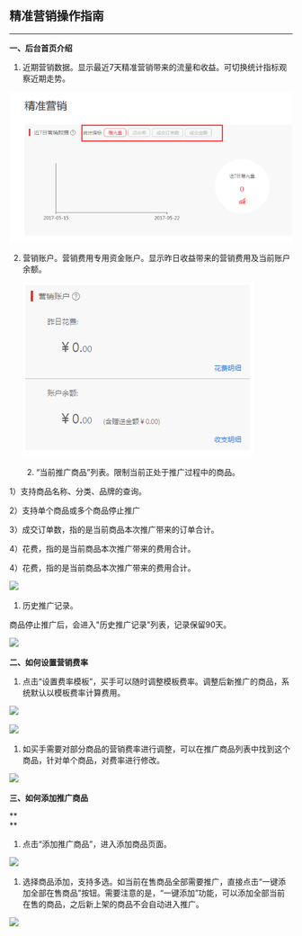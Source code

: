## 精准营销操作指南

---

**一、后台首页介绍**

1. 近期营销数据。显示最近7天精准营销带来的流量和收益。可切换统计指标观察近期走势。

![](/precision-marketing/images/pm-oper-1.png)

2. 营销账户。营销费用专用资金账户。显示昨日收益带来的营销费用及当前账户余额。

   ![](/precision-marketing/images/pm-oper-2.png)

   2. “当前推广商品”列表。限制当前正处于推广过程中的商品。

1）支持商品名称、分类、品牌的查询。

2）支持单个商品或多个商品停止推广

3）成交订单数，指的是当前商品本次推广带来的订单合计。

4）花费，指的是当前商品本次推广带来的费用合计。

4）花费，指的是当前商品本次推广带来的费用合计。

![](http://66ad1322.wiz03.com/share/resources/31304ff0-afae-4842-af37-3b05aa8f1c6b/index_files/0ffcb150-9327-4de4-9108-cd9d4fd010a7.png)

1. 历史推广记录。

商品停止推广后，会进入"历史推广记录"列表，记录保留90天。

![](http://66ad1322.wiz03.com/share/resources/31304ff0-afae-4842-af37-3b05aa8f1c6b/index_files/4ee8c301-4e1b-4d97-aebf-694db3b76a7d.png)

**二、如何设置营销费率**

1. 点击“设置费率模板”，买手可以随时调整模板费率。调整后新推广的商品，系统默认以模板费率计算费用。

![](http://66ad1322.wiz03.com/share/resources/31304ff0-afae-4842-af37-3b05aa8f1c6b/index_files/f20f4be4-0924-41e8-9018-a08666fa0b2e.png)

![](http://66ad1322.wiz03.com/share/resources/31304ff0-afae-4842-af37-3b05aa8f1c6b/index_files/9abd7285-183d-41ed-9fa1-06d015e617a5.png)

1. 如买手需要对部分商品的营销费率进行调整，可以在推广商品列表中找到这个商品，针对单个商品，对费率进行修改。

![](http://66ad1322.wiz03.com/share/resources/31304ff0-afae-4842-af37-3b05aa8f1c6b/index_files/715dcfb7-480d-41a1-9e0a-59495a20a74a.png)

**三、如何添加推广商品**

**    
**

1. 点击“添加推广商品”，进入添加商品页面。

![](http://66ad1322.wiz03.com/share/resources/31304ff0-afae-4842-af37-3b05aa8f1c6b/index_files/c7e49b77-70c9-4b1d-9d01-b318a5046c84.png)

1. 选择商品添加，支持多选。如当前在售商品全部需要推广，直接点击“一键添加全部在售商品”按钮。需要注意的是，“一键添加”功能，可以添加全部当前在售的商品，之后新上架的商品不会自动进入推广。

![](http://66ad1322.wiz03.com/share/resources/31304ff0-afae-4842-af37-3b05aa8f1c6b/index_files/8d693bf2-0f4c-466b-9e2d-d8005eb3c286.png)

